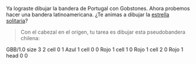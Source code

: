 Ya lograste dibujar la bandera de Portugal con Gobstones. Ahora probemos  hacer una bandera latinoamericana. ¿Te animas a dibujar la [estrella solitaria]("https://es.wikipedia.org/wiki/Bandera_de_Chile")?

> Con el cabezal en el origen, tu tarea es dibujar esta pseudobandera chilena:

<gs-board>
  GBB/1.0
  size 3 2
  cell 0 1 Azul 1 
  cell 0 0 Rojo 1 
  cell 1 0 Rojo 1 
  cell 2 0 Rojo 1 
  head 0 0
</gs-board>
